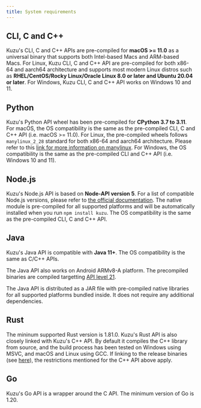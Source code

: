 ```yaml
---
title: System requirements
---
```


## CLI, C and C++

Kuzu's CLI, C and C++ APIs are pre-compiled for **macOS >= 11.0** as a universal binary that supports both Intel-based Macs and ARM-based Macs. For Linux, Kuzu CLI, C and C++ API are pre-compiled for both x86-64 and aarch64 architecture and supports most modern Linux distros such as **RHEL/CentOS/Rocky Linux/Oracle Linux 8.0 or later and Ubuntu 20.04 or later**. For Windows, Kuzu CLI, C and C++ API works on Windows 10 and 11.

## Python

Kuzu's Python API wheel has been pre-compiled for **CPython 3.7 to 3.11**. For macOS, the OS compatibility is the same as the pre-compiled CLI, C and C++ API (i.e. macOS >= 11.0). For Linux, the pre-compiled wheels follows `manylinux_2_28` standard for both x86-64 and aarch64 architecture. Please refer to this [link for more information on manylinux](https://github.com/pypa/manylinux). For Windows, the OS compatibility is the same as the pre-compiled CLI and C++ API (i.e. Windows 10 and 11).

## Node.js

Kuzu's Node.js API is based on **Node-API version 5**. For a list of compatible Node.js versions, please refer to [the official documentation](https://nodejs.org/api/n-api.html#node-api-version-matrix). The native module is pre-compiled for all supported platforms and will be automatically installed when you run `npm install kuzu`. The OS compatibility is the same as the pre-compiled CLI, C and C++ API.

## Java

Kuzu's Java API is compatible with **Java 11+**. The OS compatibility is the same as C/C++ APIs. 

The Java API also works on Android ARMv8-A platform. The precompiled binaries are compiled targetting [API level 21](https://developer.android.com/tools/releases/platforms). 

The Java API is distributed as a JAR file with pre-compiled native libraries for all supported platforms bundled inside. It does not require any additional dependencies.

## Rust

The mininum supported Rust version is 1.81.0. Kuzu's Rust API is also closely linked with Kuzu's C++ API. By default it compiles the C++ library from source, and the build process has been tested on Windows using MSVC, and macOS and Linux using GCC. If linking to the release binaries (see [here](https://docs.rs/kuzu/latest/kuzu/#building)), the restrictions mentioned for the C++ API above apply.

## Go

Kuzu's Go API is a wrapper around the C API. The minimum version of Go is 1.20.
